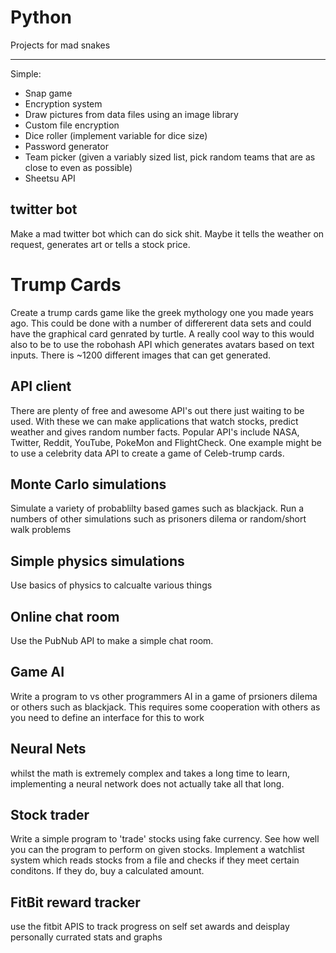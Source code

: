 # Python
Projects for mad snakes
***

Simple:
- Snap game
- Encryption system
- Draw pictures from data files using an image library
- Custom file encryption
- Dice roller (implement variable for dice size)
- Password generator
- Team picker (given a variably sized list, pick random teams that are as close to even as possible)
- Sheetsu API

## twitter bot
Make a mad twitter bot which can do sick shit. Maybe it tells the weather on request, generates art or tells a stock price.

# Trump Cards
Create a trump cards game like the greek mythology one you made years ago. This could be done with a number of differerent data sets and could have the graphical card genrated by turtle. A really cool way to this would also to be to use the robohash API which generates avatars based on text inputs. There is ~1200 different images that can get generated.

## API client
There are plenty of free and awesome API's out there just waiting to be used. With these we can make applications that watch stocks, predict weather and gives random number facts. Popular API's include NASA, Twitter, Reddit, YouTube, PokeMon and FlightCheck. One example might be to use a celebrity data API to create a game of Celeb-trump cards.

## Monte Carlo simulations
Simulate a variety of probablilty based games such as blackjack. Run a numbers of other simulations such as prisoners dilema or random/short walk problems

## Simple physics simulations
Use basics of physics to calcualte various things

## Online chat room
Use the PubNub API to make a simple chat room.

## Game AI
Write a program to vs other programmers AI in a game of prsioners dilema or others such as blackjack. This requires some cooperation with others as you need to define an interface for this to work

## Neural Nets
whilst the math is extremely complex and takes a long time to learn, implementing a neural network does not actually take all that long.

## Stock trader
Write a simple program to 'trade' stocks using fake currency. See how well you can the program to perform on given stocks. Implement a watchlist system which reads stocks from a file and checks if they meet certain conditons. If they do, buy a calculated amount.

## FitBit reward tracker
use the fitbit APIS to track progress on self set awards and deisplay personally currated stats and graphs